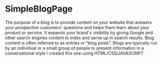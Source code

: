 # SimpleBlogPage

The purpose of a blog is to provide content on your website that answers your prospective customers' 
questions and helps them learn about your product or service. 
It expands your brand's visibility by giving Google and other 
search engines content to index and serve up in search results.
Blog content is often referred to as entries or “blog posts”. 
Blogs are typically run by an individual or a small group of people to present information in a conversational style
I created this one using HTML/CSS/JAVASCRIPT.
